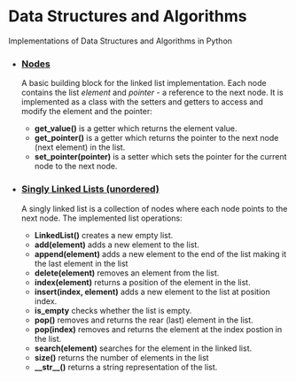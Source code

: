 # Data Structures and Algorithms
Implementations of  Data Structures and Algorithms in Python

<ul>
<li>
<h3><a href="https://github.com/psitronic/small-tools/tree/master/Node">Nodes</a></h3>
<p>
A basic building block for the linked list implementation. Each node contains the list <i>element</i> and <i>pointer</i> - a reference to the next node. It is implemented as a class with the setters and getters to access and modify the element and the pointer:
<ul>
<li><b>get_value()</b> is a getter which returns the element value.</li> 
<li><b>get_pointer()</b> is a getter which returns the pointer to the next node (next element) in the list.</li>
<li><b>set_pointer(pointer)</b> is a setter which sets the pointer for the current node to the next node.</li>
</ul>
</p>
</li>
<li>
<h3><a href="https://github.com/psitronic/small-tools/tree/master/LinkedList">Singly Linked Lists (unordered)</a></h3>
<p>A singly linked list is a collection of nodes where each node points to the next node. The implemented list operations:
<ul>
<li><b>LinkedList()</b> creates a new empty list.</li>
<li><b>add(element)</b> adds a new element to the list.</li>
<li><b>append(element)</b> adds a new element to the end of the list making it the last element in the list</li>
<li><b>delete(element)</b> removes an element from the list.</li>
<li><b>index(element)</b> returns a position of the element in the list.</li>
<li><b>insert(index, element)</b> adds a new element to the list at position index.</li>
<li><b>is_empty</b> checks whether the list is empty.</li>
<li><b>pop()</b> removes and returns the rear (last) element in the list.</li>
<li><b>pop(index)</b> removes and returns the element at the index postion in the list.</li>
<li><b>search(element)</b> searches for the element in the linked list.</li>
<li><b>size()</b> returns the number of elements in the list</li>
<li><b>__str__()</b> returns a string representation of the list.</li>
</ul>
</li>
</ul>